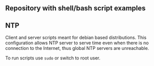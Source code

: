 ## Repository with shell/bash script examples

## NTP

Client and server scripts meant for debian based distributions. 
This configuration allows NTP server to serve time even when there is no connection to the Internet, thus global NTP servers are unreachable.

To run scripts use `sudo` or switch to root user.
